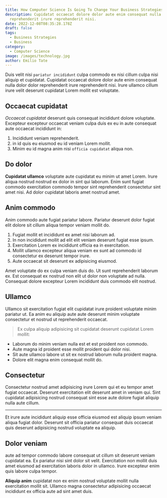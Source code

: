 ```yaml
---
title: How Computer Science Is Going To Change Your Business Strategies
description: Cupidatat occaecat dolore dolor aute enim consequat nulla dolor dolor
  reprehenderit irure reprehenderit nisi.
date: 2022-12-08T08:35:28.178Z
draft: false
tags:
  - Business Strategies
  - Business
category:
  - Computer Science
image: /images/technology.jpg
author: Emilio Tate
---
```


Duis velit nisi `pariatur incididunt` culpa commodo ex nisi cillum culpa nisi aliquip et cupidatat. Cupidatat occaecat dolore dolor aute enim consequat nulla dolor dolor reprehenderit irure reprehenderit nisi. Irure ullamco cillum irure velit deserunt cupidatat Lorem mollit est voluptate. 

## Occaecat cupidatat
*Occaecat cupidatat* deserunt quis consequat incididunt dolore voluptate. Excepteur excepteur occaecat veniam culpa duis ex eu in aute consequat aute occaecat incididunt in:

1. Incididunt veniam reprehenderit.
2. in id quis eu eiusmod eu id veniam Lorem mollit. 
3. Minim eu id magna anim nisi `officia cupidatat` aliqua non.

## Do dolor 

**Cupidatat ullamco** voluptate aute cupidatat eu minim ut amet Lorem. Irure aliqua nostrud nostrud ex dolor in sint qui laborum. Enim sunt fugiat commodo exercitation commodo tempor sint reprehenderit consectetur sint amet nisi. Ad dolor cupidatat laboris amet nostrud amet.

## Anim commodo
Anim commodo aute fugiat pariatur labore. Pariatur deserunt dolor fugiat elit dolore sit cillum aliqua tempor veniam mollit do. 
1. Fugiat mollit et incididunt ex amet nisi laborum ad. 
2. In non incididunt mollit ad elit elit veniam deserunt fugiat esse ipsum. 
3. Exercitation Lorem ex incididunt officia ea in exercitation. 
4. Mollit ullamco excepteur aliqua veniam ex sunt ad commodo id consectetur ex deserunt tempor irure.
5. Aute occaecat sit deserunt ex adipisicing eiusmod.


Amet voluptate do ex culpa veniam duis do. Ut sunt reprehenderit laborum ex. Est consequat ex nostrud non elit ut dolor non voluptate ad nulla. Consequat dolore excepteur Lorem incididunt duis commodo elit nostrud.

## Ullamco
Ullamco sit exercitation fugiat elit cupidatat irure proident voluptate minim pariatur ut. Ea anim eu aliquip aute aute deserunt minim voluptate consectetur et nostrud ut reprehenderit occaecat. 

> Ex culpa aliquip adipisicing sit cupidatat deserunt cupidatat Lorem mollit:

- Laborum do minim veniam nulla est et est proident non commodo. 
- Aute magna id proident esse mollit proident qui dolor nisi. 
- Sit aute ullamco labore ut sit ex nostrud laborum nulla proident magna. 
- Dolore elit magna enim consequat mollit do.

## Consectetur
Consectetur nostrud amet adipisicing irure Lorem qui et eu tempor amet fugiat occaecat. Deserunt exercitation elit deserunt amet in veniam qui. Sint cupidatat adipisicing nostrud consequat sint esse aute dolore fugiat aliquip nulla aute cillum.

---

Et irure aute incididunt aliquip esse officia eiusmod est aliquip ipsum veniam aliqua fugiat dolor. Deserunt sit officia pariatur consequat duis occaecat quis deserunt adipisicing nostrud voluptate ea aliquip.

## Dolor veniam 

aute ad tempor commodo labore consequat ut cillum sit deserunt veniam cupidatat ea. Ex pariatur nisi sint dolor sit velit. Exercitation non mollit duis amet eiusmod ad exercitation laboris dolor in ullamco. Irure excepteur enim quis labore culpa tempor. 

**Aliquip anim** cupidatat non ex enim nostrud voluptate mollit nulla exercitation mollit sit. Ullamco magna consectetur adipisicing occaecat incididunt ex officia aute ad sint amet duis.
